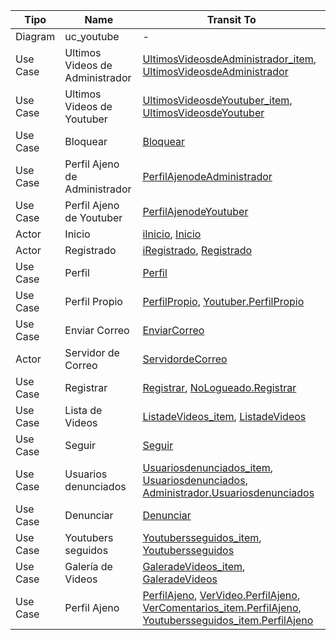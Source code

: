 | Tipo     | Name                                | Transit To |
|----------|-------------------------------------|------------|
| Diagram  | uc_youtube                           | - |
| Use Case | Ultimos Videos de Administrador      | [UltimosVideosdeAdministrador_item](https://github.com/jalmenUAL/demovaadin/blob/master/demo/src/main/java/com/example/demo/views/UltimosVideosdeAdministrador_item.java), [UltimosVideosdeAdministrador](https://github.com/jalmenUAL/demovaadin/blob/master/demo/src/main/java/com/example/demo/views/UltimosVideosdeAdministrador.java) |
| Use Case | Ultimos Videos de Youtuber           | [UltimosVideosdeYoutuber_item](https://github.com/jalmenUAL/demovaadin/blob/master/demo/src/main/java/com/example/demo/views/UltimosVideosdeYoutuber_item.java), [UltimosVideosdeYoutuber](https://github.com/jalmenUAL/demovaadin/blob/master/demo/src/main/java/com/example/demo/views/UltimosVideosdeYoutuber.java) |
| Use Case | Bloquear                             | [Bloquear](https://github.com/jalmenUAL/demovaadin/blob/master/demo/src/main/java/com/example/demo/views/PerfilAjenodeAdministrador/Bloquear.java) |
| Use Case | Perfil Ajeno de Administrador        | [PerfilAjenodeAdministrador](https://github.com/jalmenUAL/demovaadin/blob/master/demo/src/main/java/com/example/demo/views/PerfilAjenodeAdministrador.java) |
| Use Case | Perfil Ajeno de Youtuber             | [PerfilAjenodeYoutuber](https://github.com/jalmenUAL/demovaadin/blob/master/demo/src/main/java/com/example/demo/views/PerfilAjenodeYoutuber.java) |
| Actor    | Inicio                               | [iInicio](https://github.com/jalmenUAL/demovaadin/blob/master/demo/src/main/java/com/example/demo/service/iInicio.java), [Inicio](https://github.com/jalmenUAL/demovaadin/blob/master/demo/src/main/java/com/example/demo/views/Inicio.java) |
| Actor    | Registrado                           | [iRegistrado](https://github.com/jalmenUAL/demovaadin/blob/master/demo/src/main/java/com/example/demo/service/iRegistrado.java), [Registrado](https://github.com/jalmenUAL/demovaadin/blob/master/demo/src/main/java/com/example/demo/views/Registrado.java) |
| Use Case | Perfil                                | [Perfil](https://github.com/jalmenUAL/demovaadin/blob/master/demo/src/main/java/com/example/demo/views/Perfil.java) |
| Use Case | Perfil Propio                         | [PerfilPropio](https://github.com/jalmenUAL/demovaadin/blob/master/demo/src/main/java/com/example/demo/views/PerfilPropio.java), [Youtuber.PerfilPropio](https://github.com/jalmenUAL/demovaadin/blob/master/demo/src/main/java/com/example/demo/views/Youtuber/PerfilPropio.java) |
| Use Case | Enviar Correo                         | [EnviarCorreo](https://github.com/jalmenUAL/demovaadin/blob/master/demo/src/main/java/com/example/demo/views/Registrar/EnviarCorreo.java) |
| Actor    | Servidor de Correo                     | [ServidordeCorreo](https://github.com/jalmenUAL/demovaadin/blob/master/demo/src/main/java/com/example/demo/views/ServidordeCorreo.java) |
| Use Case | Registrar                             | [Registrar](https://github.com/jalmenUAL/demovaadin/blob/master/demo/src/main/java/com/example/demo/views/Registrar.java), [NoLogueado.Registrar](https://github.com/jalmenUAL/demovaadin/blob/master/demo/src/main/java/com/example/demo/views/NoLogueado/Registrar.java) |
| Use Case | Lista de Videos                        | [ListadeVideos_item](https://github.com/jalmenUAL/demovaadin/blob/master/demo/src/main/java/com/example/demo/views/ListadeVideos_item.java), [ListadeVideos](https://github.com/jalmenUAL/demovaadin/blob/master/demo/src/main/java/com/example/demo/views/ListadeVideos.java) |
| Use Case | Seguir                                 | [Seguir](https://github.com/jalmenUAL/demovaadin/blob/master/demo/src/main/java/com/example/demo/views/PerfilAjenodeYoutuber/Seguir.java) |
| Use Case | Usuarios denunciados                   | [Usuariosdenunciados_item](https://github.com/jalmenUAL/demovaadin/blob/master/demo/src/main/java/com/example/demo/views/Usuariosdenunciados_item.java), [Usuariosdenunciados](https://github.com/jalmenUAL/demovaadin/blob/master/demo/src/main/java/com/example/demo/views/Usuariosdenunciados.java), [Administrador.Usuariosdenunciados](https://github.com/jalmenUAL/demovaadin/blob/master/demo/src/main/java/com/example/demo/views/Administrador/Usuariosdenunciados.java) |
| Use Case | Denunciar                               | [Denunciar](https://github.com/jalmenUAL/demovaadin/blob/master/demo/src/main/java/com/example/demo/views/PerfilAjenodeYoutuber/Denunciar.java) |
| Use Case | Youtubers seguidos                      | [Youtubersseguidos_item](https://github.com/jalmenUAL/demovaadin/blob/master/demo/src/main/java/com/example/demo/views/Youtubersseguidos_item.java), [Youtubersseguidos](https://github.com/jalmenUAL/demovaadin/blob/master/demo/src/main/java/com/example/demo/views/Youtubersseguidos.java) |
| Use Case | Galería de Videos                        | [GaleradeVideos_item](https://github.com/jalmenUAL/demovaadin/blob/master/demo/src/main/java/com/example/demo/views/GaleradeVideos_item.java), [GaleradeVideos](https://github.com/jalmenUAL/demovaadin/blob/master/demo/src/main/java/com/example/demo/views/GaleradeVideos.java) |
| Use Case | Perfil Ajeno                             | [PerfilAjeno](https://github.com/jalmenUAL/demovaadin/blob/master/demo/src/main/java/com/example/demo/views/PerfilAjeno.java), [VerVideo.PerfilAjeno](https://github.com/jalmenUAL/demovaadin/blob/master/demo/src/main/java/com/example/demo/views/VerVideo/PerfilAjeno.java), [VerComentarios_item.PerfilAjeno](https://github.com/jalmenUAL/demovaadin/blob/master/demo/src/main/java/com/example/demo/views/VerComentarios_item/PerfilAjeno.java), [Youtubersseguidos_item.PerfilAjeno](https://github.com/jalmenUAL/demovaadin/blob/master/demo/src/main/java/com/example/demo/views/Youtubersseguidos_item/PerfilAjeno.java) |

